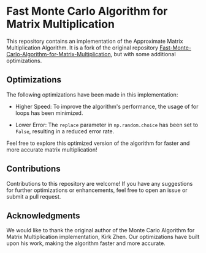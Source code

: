 # Fast Monte Carlo Algorithm for Matrix Multiplication

This repository contains an implementation of the Approximate Matrix Multiplication Algorithm. It is a fork of the original repository [Fast-Monte-Carlo-Algorithm-for-Matrix-Multiplication](https://github.com/Kirk-Zhen/Fast-Monte-Carlo-Algorithm-for-Matrix-Multiplication), but with some additional optimizations.

## Optimizations

The following optimizations have been made in this implementation:

- Higher Speed: To improve the algorithm's performance, the usage of for loops has been minimized.

- Lower Error: The `replace` parameter in `np.random.choice` has been set to `False`, resulting in a reduced error rate.

Feel free to explore this optimized version of the algorithm for faster and more accurate matrix multiplication!

## Contributions

Contributions to this repository are welcome! If you have any suggestions for further optimizations or enhancements, feel free to open an issue or submit a pull request.

## Acknowledgments

We would like to thank the original author of the Monte Carlo Algorithm for Matrix Multiplication implementation, Kirk Zhen. Our optimizations have built upon his work, making the algorithm faster and more accurate.